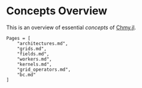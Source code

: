 # Concepts Overview

This is an overview of essential *concepts* of [Chmy.jl](https://github.com/PTsolvers/Chmy.jl).


```@contents
Pages = [
    "architectures.md",
    "grids.md",
    "fields.md",
    "workers.md",
    "kernels.md",
    "grid_operators.md",
    "bc.md"
]
```